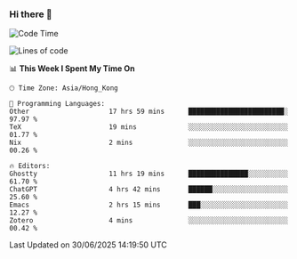 ### Hi there 👋

<!--
**nicehiro/nicehiro** is a ✨ _special_ ✨ repository because its `README.md` (this file) appears on your GitHub profile.

Here are some ideas to get you started:

- 🔭 I’m currently working on ...
- 🌱 I’m currently learning ...
- 👯 I’m looking to collaborate on ...
- 🤔 I’m looking for help with ...
- 💬 Ask me about ...
- 📫 How to reach me: ...
- 😄 Pronouns: ...
- ⚡ Fun fact: ...
-->

<!--START_SECTION:waka-->
![Code Time](http://img.shields.io/badge/Code%20Time-764%20hrs%2046%20mins-blue)

![Lines of code](https://img.shields.io/badge/From%20Hello%20World%20I%27ve%20Written-1.7%20million%20lines%20of%20code-blue)

📊 **This Week I Spent My Time On** 

```text
🕑︎ Time Zone: Asia/Hong_Kong

💬 Programming Languages: 
Other                    17 hrs 59 mins      ████████████████████████░   97.97 % 
TeX                      19 mins             ░░░░░░░░░░░░░░░░░░░░░░░░░   01.77 % 
Nix                      2 mins              ░░░░░░░░░░░░░░░░░░░░░░░░░   00.26 % 

🔥 Editors: 
Ghostty                  11 hrs 19 mins      ███████████████░░░░░░░░░░   61.70 % 
ChatGPT                  4 hrs 42 mins       ██████░░░░░░░░░░░░░░░░░░░   25.60 % 
Emacs                    2 hrs 15 mins       ███░░░░░░░░░░░░░░░░░░░░░░   12.27 % 
Zotero                   4 mins              ░░░░░░░░░░░░░░░░░░░░░░░░░   00.42 % 
```


 Last Updated on 30/06/2025 14:19:50 UTC
<!--END_SECTION:waka-->
